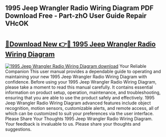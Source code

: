 ## 1995 Jeep Wrangler Radio Wiring Diagram PDF Download Free - Part-zhO User Guide Repair VHcOK

# <h2><a href="http://dfmyg1z.blite.top/?on=1995+Jeep+Wrangler+Radio+Wiring+Diagram">🔗Download New 👉🔴 1995 Jeep Wrangler Radio Wiring Diagram</a></h2>

[![1995 Jeep Wrangler Radio Wiring Diagram download](https://i.imgur.com/lujVjoI.png)](http://dfmyg1z.blite.top/?on=1995+Jeep+Wrangler+Radio+Wiring+Diagram)
Your Reliable Companion This user manual provides a dependable guide to operating and maintaining your new 1995 Jeep Wrangler Radio Wiring Diagram with confidence. Before using your 1995 Jeep Wrangler Radio Wiring Diagram, please take a moment to read this manual carefully. It contains essential information on product setup, operation, maintenance, and troubleshooting, ensuring that you are able to use the product safely and effectively. 1995 Jeep Wrangler Radio Wiring Diagram advanced features include object recognition, motion sensors, customizable alerts, and remote access, all of which can be customized to suit your preferences via the user interface. Please Share Your Thoughts 1995 Jeep Wrangler Radio Wiring Diagram. Your feedback is invaluable to us. Please share your thoughts and suggestions.
